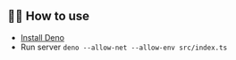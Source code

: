 ## 💁‍♀️ How to use

- [Install Deno](https://deno.land/)
- Run server `deno --allow-net --allow-env src/index.ts`